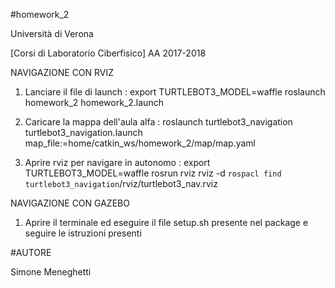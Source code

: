 #homework_2

Università di Verona

[Corsi di Laboratorio Ciberfisico]
AA 2017-2018<br>

NAVIGAZIONE CON RVIZ

1. Lanciare il file di launch : 
	export TURTLEBOT3_MODEL=waffle  roslaunch homework_2 homework_2.launch

2. Caricare la mappa dell'aula alfa :
	roslaunch turtlebot3_navigation turtlebot3_navigation.launch map_file:=home/catkin_ws/homework_2/map/map.yaml


3. Aprire rviz per navigare in autonomo : 
	export TURTLEBOT3_MODEL=waffle   rosrun rviz rviz -d `rospacl find turtlebot3_navigation`/rviz/turtlebot3_nav.rviz

NAVIGAZIONE CON GAZEBO

1. Aprire il terminale ed eseguire il file setup.sh presente nel package e seguire le istruzioni presenti



#AUTORE

Simone Meneghetti

